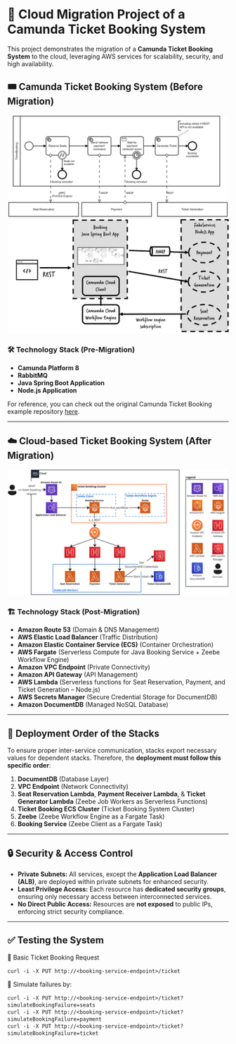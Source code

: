 # 🚀 Cloud Migration Project of a Camunda Ticket Booking System

This project demonstrates the migration of a **Camunda Ticket Booking System** to the cloud, leveraging AWS services for scalability, security, and high availability.

## 🎟️ Camunda Ticket Booking System (Before Migration)

![Camunda Ticket Booking Process](booking-service/lib/api/src/main/resources/ticket-booking.png)
![Architecture Overview](architecture.png)

### 🛠️ Technology Stack (Pre-Migration)
- **Camunda Platform 8**
- **RabbitMQ**
- **Java Spring Boot Application**
- **Node.js Application**

For reference, you can check out the original Camunda Ticket Booking example repository [here](https://github.com/berndruecker/ticket-booking-camunda-8).

---

## ☁️ Cloud-based Ticket Booking System (After Migration)

![Cloud Architecture](ticket-booking-architecture.png)

### 🏗️ Technology Stack (Post-Migration)
- **Amazon Route 53** (Domain & DNS Management)
- **AWS Elastic Load Balancer** (Traffic Distribution)
- **Amazon Elastic Container Service (ECS)** (Container Orchestration)
- **AWS Fargate** (Serverless Compute for Java Booking Service + Zeebe Workflow Engine)
- **Amazon VPC Endpoint** (Private Connectivity)
- **Amazon API Gateway** (API Management)
- **AWS Lambda** (Serverless functions for Seat Reservation, Payment, and Ticket Generation – Node.js)
- **AWS Secrets Manager** (Secure Credential Storage for DocumentDB)
- **Amazon DocumentDB** (Managed NoSQL Database)

---

## 📌 Deployment Order of the Stacks

To ensure proper inter-service communication, stacks export necessary values for dependent stacks. Therefore, the **deployment must follow this specific order**:

1. **DocumentDB** (Database Layer)
2. **VPC Endpoint** (Network Connectivity)
3. **Seat Reservation Lambda**, **Payment Receiver Lambda**, & **Ticket Generator Lambda** (Zeebe Job Workers as Serverless Functions)
4. **Ticket Booking ECS Cluster** (Ticket Booking System Cluster)
5. **Zeebe** (Zeebe Workflow Engine as a Fargate Task)
6. **Booking Service** (Zeebe Client as a Fargate Task)

---

## 🔒 Security & Access Control

- **Private Subnets:** All services, except the **Application Load Balancer (ALB)**, are deployed within private subnets for enhanced security.
- **Least Privilege Access:** Each resource has **dedicated security groups**, ensuring only necessary access between interconnected services.
- **No Direct Public Access:** Resources are **not exposed** to public IPs, enforcing strict security compliance.

---

## ✅ Testing the System

📌 Basic Ticket Booking Request
```
curl -i -X PUT http://<booking-service-endpoint>/ticket
```

📌 Simulate failures by:

```
curl -i -X PUT http://<booking-service-endpoint>/ticket?simulateBookingFailure=seats
curl -i -X PUT http://<booking-service-endpoint>/ticket?simulateBookingFailure=payment
curl -i -X PUT http://<booking-service-endpoint>/ticket?simulateBookingFailure=ticket
```
